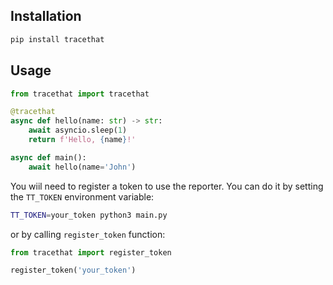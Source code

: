 ## Installation

```bash
pip install tracethat
```

## Usage

```python
from tracethat import tracethat

@tracethat
async def hello(name: str) -> str:
    await asyncio.sleep(1)
    return f'Hello, {name}!'

async def main():
    await hello(name='John')
```

You wiil need to register a token to use the reporter. You can do it by setting the `TT_TOKEN` environment variable:

```bash
TT_TOKEN=your_token python3 main.py
```

or by calling `register_token` function:

```python
from tracethat import register_token

register_token('your_token')
```
